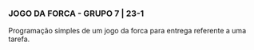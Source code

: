 ### JOGO DA FORCA - GRUPO 7 | 23-1

Programação simples de um jogo da forca para entrega referente a uma tarefa.
